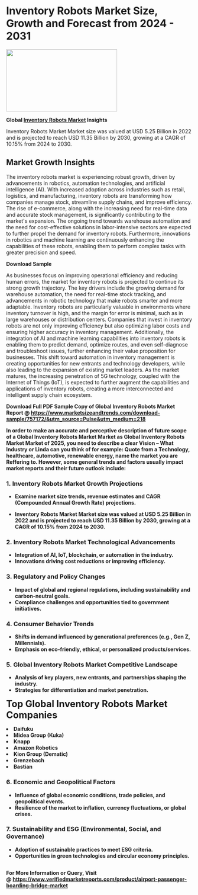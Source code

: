 <H1>Inventory Robots Market Size, Growth and Forecast from 2024 - 2031</H1><img class="aligncenter size-medium wp-image-584254" src="https://thirdeyenews.in/wp-content/uploads/2024/09/Global-Market-Research-300x168.jpeg" alt="" width="300" height="168" /><p><strong>Global&nbsp;<a href="https://www.marketsizeandtrends.com/download-sample/757172/&amp;utm_source=Pulse&amp;utm_medium=218">Inventory Robots Market</a> Insights</strong></p><p>Inventory Robots Market Market size was valued at USD 5.25 Billion in 2022 and is projected to reach USD 11.35 Billion by 2030, growing at a CAGR of 10.15% from 2024 to 2030.</p><p><h2>Market Growth Insights</h2> <p>The inventory robots market is experiencing robust growth, driven by advancements in robotics, automation technologies, and artificial intelligence (AI). With increased adoption across industries such as retail, logistics, and manufacturing, inventory robots are transforming how companies manage stock, streamline supply chains, and improve efficiency. The rise of e-commerce, along with the increasing need for real-time data and accurate stock management, is significantly contributing to the market's expansion. The ongoing trend towards warehouse automation and the need for cost-effective solutions in labor-intensive sectors are expected to further propel the demand for inventory robots. Furthermore, innovations in robotics and machine learning are continuously enhancing the capabilities of these robots, enabling them to perform complex tasks with greater precision and speed.</p> <p><strong>Download Sample</strong></p> <p>As businesses focus on improving operational efficiency and reducing human errors, the market for inventory robots is projected to continue its strong growth trajectory. The key drivers include the growing demand for warehouse automation, the need for real-time stock tracking, and advancements in robotic technology that make robots smarter and more adaptable. Inventory robots are particularly valuable in environments where inventory turnover is high, and the margin for error is minimal, such as in large warehouses or distribution centers. Companies that invest in inventory robots are not only improving efficiency but also optimizing labor costs and ensuring higher accuracy in inventory management. Additionally, the integration of AI and machine learning capabilities into inventory robots is enabling them to predict demand, optimize routes, and even self-diagnose and troubleshoot issues, further enhancing their value proposition for businesses. This shift toward automation in inventory management is creating opportunities for new entrants and technology developers, while also leading to the expansion of existing market leaders. As the market matures, the increasing penetration of 5G technology, coupled with the Internet of Things (IoT), is expected to further augment the capabilities and applications of inventory robots, creating a more interconnected and intelligent supply chain ecosystem.</p> <p><strong></p><p><span class=""><strong>Download Full PDF Sample Copy of Global Inventory Robots Market Report</strong> @ <a href="https://www.marketsizeandtrends.com/download-sample/757172/&amp;utm_source=Pulse&amp;utm_medium=218" target="_blank">https://www.marketsizeandtrends.com/download-sample/757172/&amp;utm_source=Pulse&amp;utm_medium=218</a></span></p><p>In order to make an accurate and perceptive description of future scope of a Global&nbsp;Inventory Robots Market Market as Global&nbsp;Inventory Robots Market Market of 2025, you need to describe a clear Vision &ndash; What Industry or Linda can you think of for example: Quote from a Technology, healthcare, automotive, renewable energy, name the market you are Reffering to. However, some general trends and factors usually impact market reports and their future outlook include:</p><h3>1.&nbsp;<strong>Inventory Robots Market Growth Projections</strong></h3><ul><li>Examine market size trends, revenue estimates and CAGR (Compounded Annual Growth Rate) projections.</li><li><p>Inventory Robots Market Market size was valued at USD 5.25 Billion in 2022 and is projected to reach USD 11.35 Billion by 2030, growing at a CAGR of 10.15% from 2024 to 2030.</p></li></ul><h3>2.&nbsp;<strong>Inventory Robots Market Technological Advancements</strong></h3><ul><li>Integration of AI, IoT, blockchain, or automation in the industry.</li><li>Innovations driving cost reductions or improving efficiency.</li></ul><h3>3.&nbsp;<strong>Regulatory and Policy Changes</strong></h3><ul><li>Impact of global and regional regulations, including sustainability and carbon-neutral goals.</li><li>Compliance challenges and opportunities tied to government initiatives.</li></ul><h3>4.&nbsp;<strong>Consumer Behavior Trends</strong></h3><ul><li>Shifts in demand influenced by generational preferences (e.g., Gen Z, Millennials).</li><li>Emphasis on eco-friendly, ethical, or personalized products/services.</li></ul><h3>5.&nbsp;<strong>Global Inventory Robots Market Competitive Landscape</strong></h3><ul><li>Analysis of key players, new entrants, and partnerships shaping the industry.</li><li>Strategies for differentiation and market penetration.</li></ul><p data-pm-slice="1 1 []"><span style="color: inherit; font-family: inherit; font-size: 25px;">Top Global Inventory Robots Market Companies</span></p><div class="" data-test-id=""><p><li>Daifuku</li><li> Midea Group (Kuka)</li><li> Knapp</li><li> Amazon Robotics</li><li> Kion Group (Dematic)</li><li> Grenzebach</li><li> Bastian</li></p></div><h3>6.&nbsp;<strong>Economic and Geopolitical Factors</strong></h3><ul><li>Influence of global economic conditions, trade policies, and geopolitical events.</li><li>Resilience of the market to inflation, currency fluctuations, or global crises.</li></ul><h3>7.&nbsp;<strong>Sustainability and ESG (Environmental, Social, and Governance)</strong></h3><ul><li>Adoption of sustainable practices to meet ESG criteria.</li><li>Opportunities in green technologies and circular economy principles.</li></ul><h2><strong style="font-size: 14px;">For More Information or Query, Visit @&nbsp;</strong><a style="background-color: #ffffff; font-size: 14px;" href="https://www.marketsizeandtrends.com/report/inventory-robots-market/" target="_blank">https://www.verifiedmarketreports.com/product/airport-passenger-boarding-bridge-market</a></h2>
